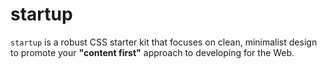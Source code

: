 # startup

`startup` is a robust CSS starter kit that focuses on clean, minimalist design to promote your **"content first"** approach to developing for the Web.
